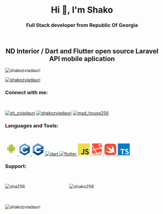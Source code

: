 <h1 align="center">Hi 👋, I'm Shako</h1>
<h3 align="center">Full Stack developer from Republic Of Georgia</h3>

<br/>
<h2 align="center">ND Interior / Dart and Flutter open source Laravel API mobile aplication</h2>

<p align="left"> <img src="https://komarev.com/ghpvc/?username=shakozviadauri&label=Profile%20views&color=0e75b6&style=flat" alt="shakozviadauri" /> </p>

<p align="left"> 
    <a href="https://github.com/ryo-ma/github-profile-trophy">
        <img src="https://github-profile-trophy.vercel.app/?username=shakozviadauri" alt="shakozviadauri" />
    </a> 
</p>

<h3 align="left">Connect with me:</h3>
<br/>
<p align="left">
<a href="https://twitter.com/sh_zviadauri" target="blank"><img align="center" src="https://raw.githubusercontent.com/rahuldkjain/github-profile-readme-generator/master/src/images/icons/Social/twitter.svg" alt="sh_zviadauri" height="30" width="40" /></a>
<a href="https://linkedin.com/in/shakozviadauri" target="blank"><img align="center" src="https://raw.githubusercontent.com/rahuldkjain/github-profile-readme-generator/master/src/images/icons/Social/linked-in-alt.svg" alt="shakozviadauri" height="30" width="40" /></a>
<a href="https://instagram.com/mad_house256" target="blank"><img align="center" src="https://raw.githubusercontent.com/rahuldkjain/github-profile-readme-generator/master/src/images/icons/Social/instagram.svg" alt="mad_house256" height="30" width="40" /></a>
</p>

<h3 align="left">Languages and Tools:</h3>
<br/>
<p align="left"> <a href="https://developer.android.com" target="_blank" rel="noreferrer"> <img src="https://raw.githubusercontent.com/devicons/devicon/master/icons/android/android-original-wordmark.svg" alt="android" width="40" height="40"/> </a> <a href="https://www.cprogramming.com/" target="_blank" rel="noreferrer"> <img src="https://raw.githubusercontent.com/devicons/devicon/master/icons/c/c-original.svg" alt="c" width="40" height="40"/> </a> <a href="https://www.w3schools.com/cpp/" target="_blank" rel="noreferrer"> <img src="https://raw.githubusercontent.com/devicons/devicon/master/icons/cplusplus/cplusplus-original.svg" alt="cplusplus" width="40" height="40"/> </a> <a href="https://dart.dev" target="_blank" rel="noreferrer"> <img src="https://www.vectorlogo.zone/logos/dartlang/dartlang-icon.svg" alt="dart" width="40" height="40"/> </a> <a href="https://flutter.dev" target="_blank" rel="noreferrer"> <img src="https://www.vectorlogo.zone/logos/flutterio/flutterio-icon.svg" alt="flutter" width="40" height="40"/> </a> <a href="https://developer.mozilla.org/en-US/docs/Web/JavaScript" target="_blank" rel="noreferrer"> <img src="https://raw.githubusercontent.com/devicons/devicon/master/icons/javascript/javascript-original.svg" alt="javascript" width="40" height="40"/> </a> <a href="https://laravel.com/" target="_blank" rel="noreferrer"> <img src="https://raw.githubusercontent.com/devicons/devicon/master/icons/laravel/laravel-plain-wordmark.svg" alt="laravel" width="40" height="40"/> </a> <a href="https://developer.apple.com/swift/" target="_blank" rel="noreferrer"> <img src="https://raw.githubusercontent.com/devicons/devicon/master/icons/swift/swift-original.svg" alt="swift" width="40" height="40"/> </a> <a href="https://www.typescriptlang.org/" target="_blank" rel="noreferrer"> <img src="https://raw.githubusercontent.com/devicons/devicon/master/icons/typescript/typescript-original.svg" alt="typescript" width="40" height="40"/> </a> </p>

<h3 align="left">Support:</h3>
<br/>
<p><a href="https://www.buymeacoffee.com/sha256"> <img align="left" src="https://cdn.buymeacoffee.com/buttons/v2/default-yellow.png" height="50" width="210" alt="sha256" /></a><a href="https://ko-fi.com/shako256"> <img align="left" src="https://cdn.ko-fi.com/cdn/kofi3.png?v=3" height="50" width="210" alt="shako256" /></a></p><br><br>

<p>&nbsp;<img align="center" src="https://github-readme-stats.vercel.app/api?username=shakozviadauri&show_icons=true&locale=en" alt="shakozviadauri" /></p>
